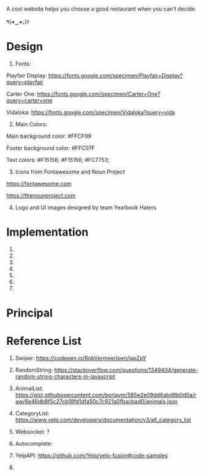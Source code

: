 A cool website helps you choose a good restaurant when you can't decide.

٩(◕‿◕｡)۶

# Design

1. Fonts:

Playfair Display: https://fonts.google.com/specimen/Playfair+Display?query=playfair

Carter One: https://fonts.google.com/specimen/Carter+One?query=carter+one

Vidaloka: https://fonts.google.com/specimen/Vidaloka?query=vida

2. Main Colors:

Main background color: #FFCF99

Footer background color: #FFC07F

Text colors: #F15156; #F15156; #FC7753;

3. Icons from Fontawesome and Noun Project

https://fontawesome.com

https://thenounproject.com

4. Logo and UI images designed by team Yearbook Haters


# Implementation
1.

2.

3.

4. 

5.

6.

7.
# Principal

# Reference List

1. Swiper: https://codepen.io/RobVermeer/pen/japZpY

2. RandomString: https://stackoverflow.com/questions/1349404/generate-random-string-characters-in-javascript

3. AnimalList: https://gist.githubusercontent.com/borlaym/585e2e09dd6abd9b0d0a/raw/6e46db8f5c27cb18fd1dfa50c7c921a0fbacbad0/animals.json

4. CategoryList: https://www.yelp.com/developers/documentation/v3/all_category_list

5. Websocket: ?

6. Autocomplete: 

7. YelpAPI: https://github.com/Yelp/yelp-fusion#code-samples

8. 